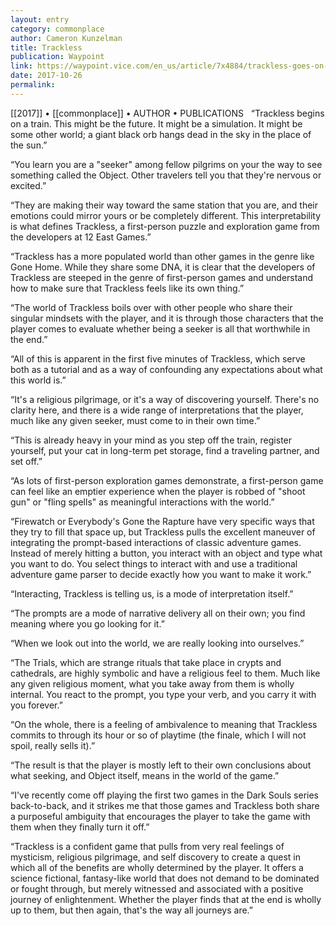 ```yaml
---
layout: entry
category: commonplace
author: Cameron Kunzelman
title: Trackless
publication: Waypoint
link: https://waypoint.vice.com/en_us/article/7x4884/trackless-goes-on-a-strange-pilgrimage-through-an-unsettling-world
date: 2017-10-26
permalink: 
---
```


[[2017]] • [[commonplace]] • AUTHOR • PUBLICATIONS 
 
“Trackless begins on a train. This might be the future. It might be a simulation. It might be some other world; a giant black orb hangs dead in the sky in the place of the sun.”

“You learn you are a "seeker" among fellow pilgrims on your the way to see something called the Object. Other travelers tell you that they're nervous or excited.”

“They are making their way toward the same station that you are, and their emotions could mirror yours or be completely different. This interpretability is what defines Trackless, a first-person puzzle and exploration game from the developers at 12 East Games.”

“Trackless has a more populated world than other games in the genre like Gone Home. While they share some DNA, it is clear that the developers of Trackless are steeped in the genre of first-person games and understand how to make sure that Trackless feels like its own thing.”

“The world of Trackless boils over with other people who share their singular mindsets with the player, and it is through those characters that the player comes to evaluate whether being a seeker is all that worthwhile in the end.”

“All of this is apparent in the first five minutes of Trackless, which serve both as a tutorial and as a way of confounding any expectations about what this world is.”

“It's a religious pilgrimage, or it's a way of discovering yourself. There's no clarity here, and there is a wide range of interpretations that the player, much like any given seeker, must come to in their own time.”

“This is already heavy in your mind as you step off the train, register yourself, put your cat in long-term pet storage, find a traveling partner, and set off.”

“As lots of first-person exploration games demonstrate, a first-person game can feel like an emptier experience when the player is robbed of "shoot gun" or "fling spells" as meaningful interactions with the world.”

“Firewatch or Everybody's Gone the Rapture have very specific ways that they try to fill that space up, but Trackless pulls the excellent maneuver of integrating the prompt-based interactions of classic adventure games. Instead of merely hitting a button, you interact with an object and type what you want to do. You select things to interact with and use a traditional adventure game parser to decide exactly how you want to make it work.”

“Interacting, Trackless is telling us, is a mode of interpretation itself.”

“The prompts are a mode of narrative delivery all on their own; you find meaning where you go looking for it.”

“When we look out into the world, we are really looking into ourselves.”

“The Trials, which are strange rituals that take place in crypts and cathedrals, are highly symbolic and have a religious feel to them. Much like any given religious moment, what you take away from them is wholly internal. You react to the prompt, you type your verb, and you carry it with you forever.”

“On the whole, there is a feeling of ambivalence to meaning that Trackless commits to through its hour or so of playtime (the finale, which I will not spoil, really sells it).”

“The result is that the player is mostly left to their own conclusions about what seeking, and Object itself, means in the world of the game.”

“I've recently come off playing the first two games in the Dark Souls series back-to-back, and it strikes me that those games and Trackless both share a purposeful ambiguity that encourages the player to take the game with them when they finally turn it off.”

“Trackless is a confident game that pulls from very real feelings of mysticism, religious pilgrimage, and self discovery to create a quest in which all of the benefits are wholly determined by the player. It offers a science fictional, fantasy-like world that does not demand to be dominated or fought through, but merely witnessed and associated with a positive journey of enlightenment. Whether the player finds that at the end is wholly up to them, but then again, that's the way all journeys are.”


